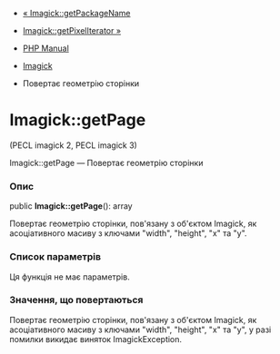 - [« Imagick::getPackageName](imagick.getpackagename.md)
- [Imagick::getPixelIterator »](imagick.getpixeliterator.md)

- [PHP Manual](index.md)
- [Imagick](class.imagick.md)
- Повертає геометрію сторінки

# Imagick::getPage

(PECL imagick 2, PECL imagick 3)

Imagick::getPage — Повертає геометрію сторінки

### Опис

public **Imagick::getPage**(): array

Повертає геометрію сторінки, пов'язану з об'єктом Imagick, як
асоціативного масиву з ключами "width", "height", "x" та "y".

### Список параметрів

Ця функція не має параметрів.

### Значення, що повертаються

Повертає геометрію сторінки, пов'язану з об'єктом Imagick, як
асоціативного масиву з ключами "width", "height", "x" та "y", у разі
помилки викидає виняток ImagickException.
